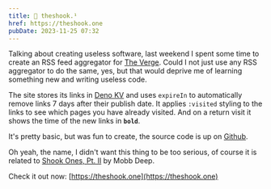 ```yaml
---
title: 🫨 theshook.¹
href: https://theshook.one
pubDate: 2023-11-25 07:32
---
```


Talking about creating useless software, last weekend I spent some time to create an RSS feed aggregator for [The Verge](https://www.theverge.com/). Could I not just use any RSS aggregator to do the same, yes, but that would deprive me of learning something new and writing useless code. 

The site stores its links in [Deno KV](https://deno.com/kv) and uses `expireIn` to automatically remove links 7 days after their publish date. It applies `:visited` styling to the links to see which pages you have already visited. And on a return visit it shows the time of the new links in **`bold`**.

It's pretty basic, but was fun to create, the source code is up on [Github](https://github.com/bdevos/theshook.one).

Oh yeah, the name, I didn't want this thing to be too serious, of course it is related to [Shook Ones, Pt. II](https://youtu.be/yoYZf-lBF_U) by Mobb Deep.

Check it out now: [https://theshook.one](https://theshook.one)
